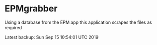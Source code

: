 # EPMgrabber
Using a database from the EPM app this application scrapes the files as required


Latest backup: Sun Sep 15 10:54:01 UTC 2019
